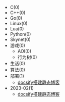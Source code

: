 - C(0)
- C++(0)
- Go(0)
- Linux(0)
- Lua(0)
- Python(0)
- Skynet(0)
- 游戏(0)
    - AOI(0)
    - 行为树(0)
- 生活(0)
- 算法(0)
- 部署(1)
    - [docsify搭建静态博客](/部署/docsify搭建静态博客.md)
- 2023-02(1)
    - [docsify搭建静态博客](/部署/docsify搭建静态博客.md)